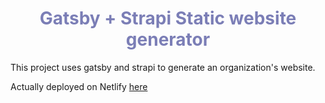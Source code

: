 <style>
  strong {
    color : #967bb6;
  }
  h1,h2,h3,h4,h5,h6 {
    color : #7b7eb6;
  }

</style>


<h1 align="center">
  Gatsby + Strapi Static website generator
</h1>

This project uses gatsby and strapi to generate an organization's website.

Actually deployed on Netlify [here](https://gatsby-strapi.netlify.com/)



